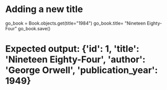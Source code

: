 # Adding a  new title
go_book = Book.objects.get(title="1984")
go_book.title= "Nineteen Eighty-Four"
go_book.save()

# Expected output: {'id': 1, 'title': 'Nineteen Eighty-Four', 'author': 'George Orwell', 'publication_year': 1949}